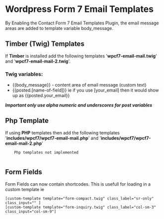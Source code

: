 # Wordpress Form 7 Email Templates

By Enabling the Contact Form 7 Email Templates Plugin, the email message areas are added to template variable body_message.
    
## Timber (Twig) Templates

If **Timber** is installed add the following templates '**wpcf7-email-mail.twig**' and '**wpcf7-email-mail-2.twig**'.

### Twig variables:
* {{body_message}} - content area of email message (custom text)
* {{posted.[name-of-field]}} ie if you use [your_email] then it would show up as {{posted.your_email}}

***Important only use alpha numeric and underscores for post variables***

## Php Template

If using **PHP** templates then add the following templates '**includes/wpcf7/wpcf7-email-mail.php**' and '**includes/wpcf7/wpcf7-email-mail-2.php**'

```    
    Php templates not implemented
   
```

## Form Fields

Form Fields can now contain shortcodes.  This is usefull for loading in a custom template ie 

```
[custom-template template="form-compact.twig" class_label="sr-only" class_input="" ]
[custom-template template="form-inquiry.twig" class_label="col-sm-3" class_input="col-sm-9"]
```